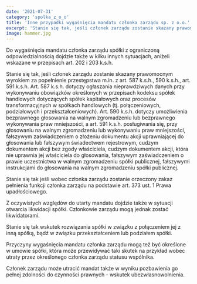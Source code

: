 ```yaml
---
date: '2021-07-31'
category: 'spolka_z_o_o'
title: 'Inne przypadki wygaśnięcia mandatu członka zarządu sp. z o.o.'
excerpt: 'Stanie się tak, jeśli członek zarządu zostanie skazany prawomocnym wyrokiem za popełnienie przestępstwa ...'
image: hammer.jpg
---
```


Do wygaśnięcia mandatu członka zarządu spółki z ograniczoną odpowiedzialnością dojdzie także w kilku innych sytuacjach, aniżeli wskazane w przepisach art. 202 i 203 k.s.h. 

Stanie się tak, jeśli członek zarządu zostanie skazany prawomocnym wyrokiem za popełnienie przestępstwa m.in. z art. 587 k.s.h., 590 k.s.h., art. 591 k.s.h. Art. 587 k.s.h. dotyczy ogłaszania nieprawdziwych danych przy wykonywaniu obowiązków określonych w przepisach kodeksu spółek handlowych dotyczących spółek kapitałowych oraz procesów transformacyjnych w spółkach handlowych (tj. połączeniowych, podziałowych i przekształceniowych). Art. 590 k.s.h. dotyczy umożliwienia bezprawnego głosowania na walnym zgromadzeniu lub bezprawnego wykonywania praw mniejszości, a art. 591 k.s.h. posługiwania się, przy głosowaniu na walnym zgromadzeniu lub wykonywaniu praw mniejszości,  fałszywym zaświadczeniem o złożeniu dokumentu akcji uprawniającej do głosowania lub fałszywym świadectwem rejestrowym, cudzym dokumentem akcji bez zgody właściciela, cudzym dokumentem akcji, która nie uprawnia jej właściciela do głosowania, fałszywym zaświadczeniem o prawie uczestnictwa w walnym zgromadzeniu spółki publicznej, fałszywymi instrukcjami do głosowania na walnym zgromadzeniu spółki publicznej. 

Stanie się tak jeśli wobec członka zarządu zostanie orzeczony zakaz pełnienia funkcji członka zarządu na podstawie art. 373 ust. 1 Prawa upadłościowego.

Z oczywistych względów do utarty mandatu dojdzie także w sytuacji otwarcia likwidacji spółki. Członkowie zarządu mogą jednak zostać likwidatorami. 

Stanie się tak wskutek rozwiązania spółki w związku z połączeniem jej z inną spółką, bądź w związku przekształceniem lub podziałem spółki. 

Przyczyny wygaśnięcia mandatu członka zarządu mogą też być określone w umowie spółki, która może przewidywać taki skutek na przykład wobec utraty przez określonego członka zarządu statusu wspólnika.

Członek zarządu może utracić mandat także w wyniku pozbawienia go pełnej zdolności do czynności prawnych - wskutek ubezwłasnowolnienia. 

